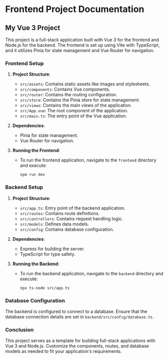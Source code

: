 # Frontend Project Documentation

## My Vue 3 Project

This project is a full-stack application built with Vue 3 for the frontend and Node.js for the backend. The frontend is set up using Vite with TypeScript, and it utilizes Pinia for state management and Vue Router for navigation.

### Frontend Setup

1. **Project Structure**:
   - `src/assets`: Contains static assets like images and stylesheets.
   - `src/components`: Contains Vue components.
   - `src/router`: Contains the routing configuration.
   - `src/store`: Contains the Pinia store for state management.
   - `src/views`: Contains the main views of the application.
   - `src/App.vue`: The root component of the application.
   - `src/main.ts`: The entry point of the Vue application.

2. **Dependencies**:
   - Pinia for state management.
   - Vue Router for navigation.

3. **Running the Frontend**:
   - To run the frontend application, navigate to the `frontend` directory and execute:
     ```
     npm run dev
     ```

### Backend Setup

1. **Project Structure**:
   - `src/app.ts`: Entry point of the backend application.
   - `src/routes`: Contains route definitions.
   - `src/controllers`: Contains request handling logic.
   - `src/models`: Defines data models.
   - `src/config`: Contains database configuration.

2. **Dependencies**:
   - Express for building the server.
   - TypeScript for type safety.

3. **Running the Backend**:
   - To run the backend application, navigate to the `backend` directory and execute:
     ```
     npx ts-node src/app.ts
     ```

### Database Configuration

The backend is configured to connect to a database. Ensure that the database connection details are set in `backend/src/config/database.ts`.

### Conclusion

This project serves as a template for building full-stack applications with Vue 3 and Node.js. Customize the components, routes, and database models as needed to fit your application's requirements.